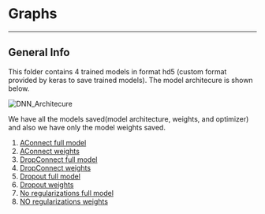# Graphs
***

## General Info
This folder contains 4 trained models in format hd5 (custom format provided by keras to save trained models). The model architecure is shown below.

![DNN_Architecure](/Models/DNN_Architecture.jpg)

We have all the models saved(model architecture, weights, and optimizer) and also we have only the model weights saved.
1. [AConnect full model](aconnect_network.h5)
2. [AConnect weights](aconnect_nn_weights.h5)
3. [DropConnect full model](dropconnect_network.h5)
4. [DropConnect weights](dropconnect_nn_weights.h5)
5. [Dropout full model](dropout_network.h5)
6. [Dropout weights](dropout_nn_weights.h5)
7. [No regularizations full model](no_reg_network.h5)
8. [NO regularizations weights](noreg_nn_weights.h5)


